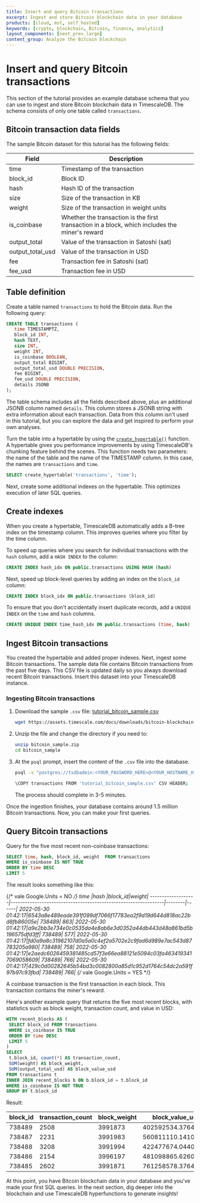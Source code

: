 ```yaml
---
title: Insert and query Bitcoin transactions
excerpt: Ingest and store Bitcoin blockchain data in your database
products: [cloud, mst, self_hosted]
keywords: [crypto, blockchain, Bitcoin, finance, analytics]
layout_components: [next_prev_large]
content_group: Analyze the Bitcoin blockchain
---
```


# Insert and query Bitcoin transactions

This section of the tutorial provides an example database schema that you can
use to ingest and store Bitcoin blockchain data in TimescaleDB. The schema
consists of only one table called `transactions`.

## Bitcoin transaction data fields

The sample Bitcoin dataset for this tutorial has the following fields:

| Field | Description |
|---|---|
| time | Timestamp of the transaction |
| block_id | Block ID |
| hash | Hash ID of the transaction |
| size | Size of the transaction in KB |
| weight | Size of the transaction in weight units |
| is_coinbase | Whether the transaction is the first transaction in a block, which includes the miner's reward |
| output_total | Value of the transaction in Satoshi (sat) |
| output_total_usd | Value of the transaction in USD |
| fee | Transaction fee in Satoshi (sat) |
| fee_usd | Transaction fee in USD |

## Table definition

Create a table named `transactions` to hold the Bitcoin data.
Run the following query:

```sql
CREATE TABLE transactions (
   time TIMESTAMPTZ,
   block_id INT,
   hash TEXT,
   size INT,
   weight INT,
   is_coinbase BOOLEAN,
   output_total BIGINT,
   output_total_usd DOUBLE PRECISION,
   fee BIGINT,
   fee_usd DOUBLE PRECISION,
   details JSONB
);
```

The table schema includes all the fields described above, plus an additional JSONB
column named `details`. This column stores a JSONB string with extra
information about each transaction. Data from this column isn't used in this
tutorial, but you can explore the data and get inspired to perform your own
analyses.

Turn the table into a hypertable by using the
[`create_hypertable()`][create_hypertable] function.
A hypertable gives you performance improvements by using
TimescaleDB's chunking feature behind the scenes.
This function needs two
parameters: the name of the table and the name of the TIMESTAMP
column. In this case, the names are `transactions` and `time`.

```sql
SELECT create_hypertable('transactions', 'time');
```

Next, create some additional indexes on
the hypertable. This optimizes execution of later SQL queries.

## Create indexes

When you create a hypertable, TimescaleDB automatically adds a B-tree index
on the timestamp column. This improves queries
where you filter by the time column.

To speed up queries where you search for
individual transactions with the `hash` column, add a `HASH INDEX` to
the column:

```sql
CREATE INDEX hash_idx ON public.transactions USING HASH (hash)
```

Next, speed up block-level queries by adding an index on the `block_id` column:

```sql
CREATE INDEX block_idx ON public.transactions (block_id)
```

To ensure that you don't accidentally insert duplicate records,
add a `UNIQUE INDEX` on the `time` and `hash` columns.

```sql
CREATE UNIQUE INDEX time_hash_idx ON public.transactions (time, hash)
```

## Ingest Bitcoin transactions

You created the hypertable and added proper indexes.
Next, ingest some Bitcoin transactions. The sample data file
contains Bitcoin transactions from the past five days. This CSV file is
updated daily so you always download recent Bitcoin transactions.
Insert this dataset into your TimescaleDB instance.

<Procedure>

### Ingesting Bitcoin transactions

1.  Download the sample `.csv` file: <Tag type="download">[tutorial_bitcoin_sample.csv](https://assets.timescale.com/docs/downloads/bitcoin-blockchain/bitcoin_sample.zip)</Tag>

    ```bash
    wget https://assets.timescale.com/docs/downloads/bitcoin-blockchain/bitcoin_sample.zip
    ```

1.  Unzip the file and change the directory if you need to:

    ```bash
    unzip bitcoin_sample.zip
    cd bitcoin_sample
    ```

1.  At the `psql` prompt, insert the content of the `.csv` file into the database.

    ```bash
    psql -x "postgres://tsdbadmin:<YOUR_PASSWORD_HERE>@<YOUR_HOSTNAME_HERE>:<YOUR_PORT_HERE>/tsdb?sslmode=require"

    \COPY transactions FROM 'tutorial_bitcoin_sample.csv' CSV HEADER;
    ```

    The process should complete in 3-5 minutes.

</Procedure>

Once the ingestion finishes, your database contains around 1.5 million Bitcoin
transactions. Now, you can make your first queries.

## Query Bitcoin transactions

Query for the five most recent non-coinbase transactions:

```sql
SELECT time, hash, block_id, weight  FROM transactions
WHERE is_coinbase IS NOT TRUE
ORDER BY time DESC
LIMIT 5
```

The result looks something like this:

{/* vale Google.Units = NO */}
time               |hash                                                            |block_id|weight|
-------------------|----------------------------------------------------------------|--------|------|
2022-05-30 01:42:17|6543a8e489eade391f099df7066f17783ea2f9d19d644d818ac22bd8fb86005e|  738489|   863|
2022-05-30 01:42:17|a9e2bb3e734e0c0535da4e8ab6e3d0352a44db443d48a861bd5b196575dfd3ff|  738489|   577|
2022-05-30 01:42:17|fd0a9a8c31962107d0a5a0c4ef2a5702e2c9fad6d989e7ac543d87783205a980|  738489|   758|
2022-05-30 01:42:17|e2aedc6026459381485cd57f3e66ea88121e5094c03fa4634193417069058609|  738489|   766|
2022-05-30 01:42:17|429c0d00282645b54bd3c0082800a85d1c952d1764c54dc2a591f97b97c93fbd|  738489|   766|
{/* vale Google.Units = YES */}

<Highlight type="note">
A coinbase transaction is the first transaction in each block. This transaction contains the miner's reward.
</Highlight>

Here's another example query that returns the five most recent blocks, with
statistics such as block weight, transaction count, and value in USD:

```sql
WITH recent_blocks AS (
 SELECT block_id FROM transactions
 WHERE is_coinbase IS TRUE
 ORDER BY time DESC
 LIMIT 5
)
SELECT
 t.block_id, count(*) AS transaction_count,
 SUM(weight) AS block_weight,
 SUM(output_total_usd) AS block_value_usd
FROM transactions t
INNER JOIN recent_blocks b ON b.block_id = t.block_id
WHERE is_coinbase IS NOT TRUE
GROUP BY t.block_id
```

Result:

block_id|transaction_count|block_weight|block_value_usd   |
--------|-----------------|------------|------------------|
  738489|             2508|     3991873|402592534.37649953|
  738487|             2231|     3991983| 560811110.1410986|
  738488|             3208|     3991994| 422477674.0440979|
  738486|             2154|     3996197| 481098865.6260999|
  738485|             2602|     3991871| 761258578.3764017|

At this point, you have Bitcoin blockchain data in your database and you've made
your first SQL queries. In the next section, dig deeper into the blockchain and use
TimescaleDB hyperfunctions to generate insights!

[create_hypertable]: /api/:currentVersion:/hypertable/create_hypertable/
